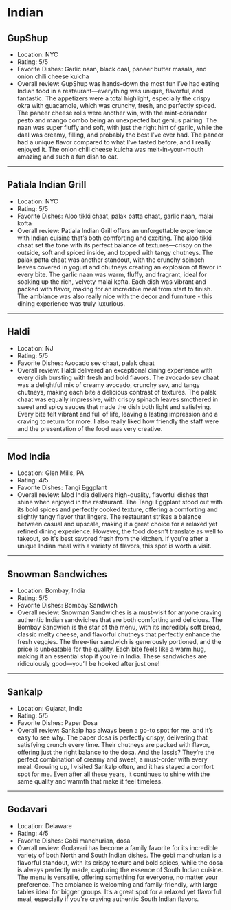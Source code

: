 # Indian

## GupShup

- Location: NYC
- Rating: 5/5
- Favorite Dishes: Garlic naan, black daal, paneer butter masala, and onion chili cheese kulcha
- Overall review: GupShup was hands-down the most fun I’ve had eating Indian food in a restaurant—everything was unique, flavorful, and fantastic. The appetizers were a total highlight, especially the crispy okra with guacamole, which was crunchy, fresh, and perfectly spiced. The paneer cheese rolls were another win, with the mint-coriander pesto and mango combo being an unexpected but genius pairing. The naan was super fluffy and soft, with just the right hint of garlic, while the daal was creamy, filling, and probably the best I’ve ever had. The paneer had a unique flavor compared to what I’ve tasted before, and I really enjoyed it. The onion chili cheese kulcha was melt-in-your-mouth amazing and such a fun dish to eat.

---

## Patiala Indian Grill

- Location: NYC
- Rating: 5/5
- Favorite Dishes: Aloo tikki chaat, palak patta chaat, garlic naan, malai kofta
- Overall review: Patiala Indian Grill offers an unforgettable experience with Indian cuisine that’s both comforting and exciting. The aloo tikki chaat set the tone with its perfect balance of textures—crispy on the outside, soft and spiced inside, and topped with tangy chutneys. The palak patta chaat was another standout, with the crunchy spinach leaves covered in yogurt and chutneys creating an explosion of flavor in every bite. The garlic naan was warm, fluffy, and fragrant, ideal for soaking up the rich, velvety malai kofta. Each dish was vibrant and packed with flavor, making for an incredible meal from start to finish. The ambiance was also really nice with the decor and furniture - this dining experience was truly luxurious.

---

## Haldi

- Location: NJ
- Rating: 5/5
- Favorite Dishes: Avocado sev chaat, palak chaat
- Overall review: Haldi delivered an exceptional dining experience with every dish bursting with fresh and bold flavors. The avocado sev chaat was a delightful mix of creamy avocado, crunchy sev, and tangy chutneys, making each bite a delicious contrast of textures. The palak chaat was equally impressive, with crispy spinach leaves smothered in sweet and spicy sauces that made the dish both light and satisfying. Every bite felt vibrant and full of life, leaving a lasting impression and a craving to return for more. I also really liked how friendly the staff were and the presentation of the food was very creative.

---

## Mod India

- Location: Glen Mills, PA
- Rating: 4/5
- Favorite Dishes: Tangi Eggplant
- Overall review: Mod India delivers high-quality, flavorful dishes that shine when enjoyed in the restaurant. The Tangi Eggplant stood out with its bold spices and perfectly cooked texture, offering a comforting and slightly tangy flavor that lingers. The restaurant strikes a balance between casual and upscale, making it a great choice for a relaxed yet refined dining experience. However, the food doesn't translate as well to takeout, so it's best savored fresh from the kitchen. If you’re after a unique Indian meal with a variety of flavors, this spot is worth a visit.

---

## Snowman Sandwiches

- Location: Bombay, India
- Rating: 5/5
- Favorite Dishes: Bombay Sandwich
- Overall review: Snowman Sandwiches is a must-visit for anyone craving authentic Indian sandwiches that are both comforting and delicious. The Bombay Sandwich is the star of the menu, with its incredibly soft bread, classic melty cheese, and flavorful chutneys that perfectly enhance the fresh veggies. The three-tier sandwich is generously portioned, and the price is unbeatable for the quality. Each bite feels like a warm hug, making it an essential stop if you’re in India. These sandwiches are ridiculously good—you’ll be hooked after just one! 

---

## Sankalp

- Location: Gujarat, India
- Rating: 5/5
- Favorite Dishes: Paper Dosa
- Overall review: Sankalp has always been a go-to spot for me, and it’s easy to see why. The paper dosa is perfectly crispy, delivering that satisfying crunch every time. Their chutneys are packed with flavor, offering just the right balance to the dosa. And the lassis? They’re the perfect combination of creamy and sweet, a must-order with every meal. Growing up, I visited Sankalp often, and it has stayed a comfort spot for me. Even after all these years, it continues to shine with the same quality and warmth that make it feel timeless.

---

## Godavari

- Location: Delaware
- Rating: 4/5
- Favorite Dishes: Gobi manchurian, dosa
- Overall review: Godavari has become a family favorite for its incredible variety of both North and South Indian dishes. The gobi manchurian is a flavorful standout, with its crispy texture and bold spices, while the dosa is always perfectly made, capturing the essence of South Indian cuisine. The menu is versatile, offering something for everyone, no matter your preference. The ambiance is welcoming and family-friendly, with large tables ideal for bigger groups. It’s a great spot for a relaxed yet flavorful meal, especially if you're craving authentic South Indian flavors.


